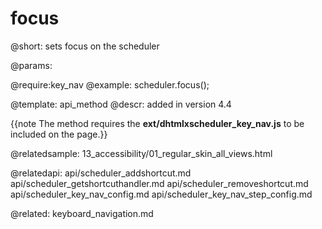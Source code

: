 focus
=============

@short:
	sets focus on the scheduler

@params:

@require:key_nav
@example:
scheduler.focus();

@template:	api_method
@descr:
added in version 4.4

{{note The method requires the **ext/dhtmlxscheduler_key_nav.js** to be included on the page.}}

@relatedsample:
13_accessibility/01_regular_skin_all_views.html

@relatedapi:
api/scheduler_addshortcut.md
api/scheduler_getshortcuthandler.md
api/scheduler_removeshortcut.md
api/scheduler_key_nav_config.md
api/scheduler_key_nav_step_config.md

@related:
keyboard_navigation.md